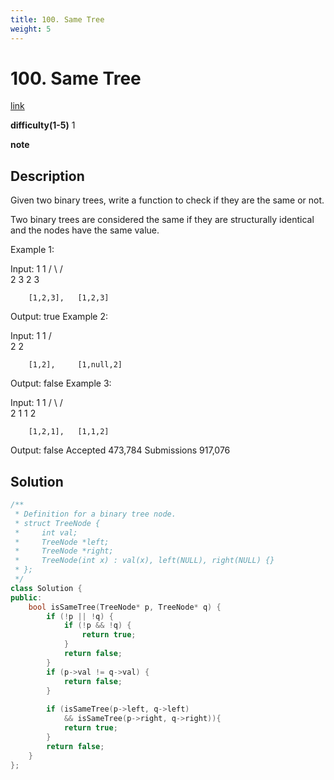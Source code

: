 ```yaml
---
title: 100. Same Tree
weight: 5
---
```

# 100. Same Tree
[link](https://leetcode.com/problems/same-tree/)

**difficulty(1-5)**
1

**note**

## Description
Given two binary trees, write a function to check if they are the same or not.

Two binary trees are considered the same if they are structurally identical and the nodes have the same value.

Example 1:

Input:     1         1
          / \       / \
         2   3     2   3

        [1,2,3],   [1,2,3]

Output: true
Example 2:

Input:     1         1
          /           \
         2             2

        [1,2],     [1,null,2]

Output: false
Example 3:

Input:     1         1
          / \       / \
         2   1     1   2

        [1,2,1],   [1,1,2]

Output: false
Accepted
473,784
Submissions
917,076

## Solution
```c++
/**
 * Definition for a binary tree node.
 * struct TreeNode {
 *     int val;
 *     TreeNode *left;
 *     TreeNode *right;
 *     TreeNode(int x) : val(x), left(NULL), right(NULL) {}
 * };
 */
class Solution {
public:
    bool isSameTree(TreeNode* p, TreeNode* q) {
        if (!p || !q) {
            if (!p && !q) {
                return true;
            }
            return false;
        }
        if (p->val != q->val) {
            return false;
        }
        
        if (isSameTree(p->left, q->left)
            && isSameTree(p->right, q->right)){
            return true;
        }
        return false;
    }
};
```